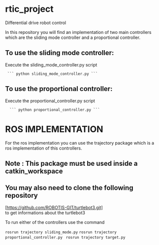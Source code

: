 # rtic_project
Differential drive robot control

In this repository you will find an implementation of two main controllers 
which are the sliding mode controller and a proportional controller.

## To use the sliding mode controller:

Execute the sliding_mode_controller.py script
    
     ``` python sliding_mode_controller.py ```

## To use the proportional controller:

Execute the proportional_controller.py script
        
      ``` python proportional_controller.py ```

# ROS IMPLEMENTATION

For the ros implementation you can use the trajectory package which is a ros implementation 
of this controllers.

## Note : This package must be used inside a catkin_workspace 
## You may also need to clone the following repository 
   [https://github.com/ROBOTIS-GIT/turtlebot3.git]  
   to get informations about the turtlebot3

To run either of the controllers use the command 

  ``` rosrun trajectory sliding_mode.py ```
  ```rosrun trajectory proportional_controller.py ```
  ``` rosrun trajectory target.py  ```
